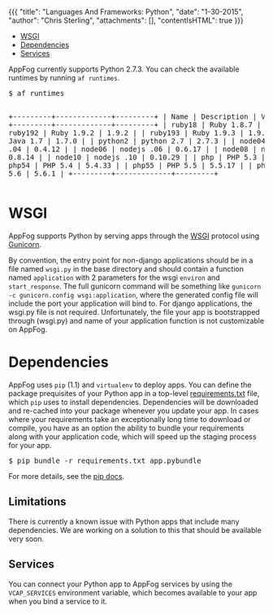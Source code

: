 {{{
  "title": "Languages And Frameworks: Python",
  "date": "1-30-2015",
  "author": "Chris Sterling",
  "attachments": [],
  "contentIsHTML": true
}}}

<ul>
<li><a href="#wsgi">WSGI</a></li>
<li><a href="#dependencies">Dependencies</a></li>
<li><a href="#services">Services</a></li>
</ul>
<p>AppFog currently supports Python 2.7.3. You can check the available runtimes by running <code>af runtimes</code>.</p>
<pre>$ af runtimes

+---------+-------------+---------+
| Name    | Description | Version |
+---------+-------------+---------+
| ruby18  | Ruby 1.8.7  | 1.8.7   |
| ruby192 | Ruby 1.9.2  | 1.9.2   |
| ruby193 | Ruby 1.9.3  | 1.9.3   |
| java    | Java 1.7    | 1.7.0   |
| python2 | python 2.7  | 2.7.3   |
| node04  | nodejs .04  | 0.4.12  |
| node06  | nodejs .06  | 0.6.17  |
| node08  | nodejs .08  | 0.8.14  |
| node10  | nodejs .10  | 0.10.29 |
| php     | PHP 5.3     | 5.3.10  |
| php54   | PHP 5.4     | 5.4.33  |
| php55   | PHP 5.5     | 5.5.17  |
| php56   | PHP 5.6     | 5.6.1   |
+---------+-------------+---------+
</pre>
<h1 id="wsgi">WSGI</h1>
<p>AppFog supports Python by serving apps through the <a href="http://wsgi.readthedocs.org/en/latest/index.html">WSGI</a> protocol using <a href="http://gunicorn.org/">Gunicorn</a>.</p>
<p>By convention, the entry point for non-django applications should be in a file named <code>wsgi.py</code> in the base directory and should contain a function named <code>application</code> with 2 parameters for the wsgi <code>environ</code> and <code>start_response</code>. The full gunicorn command will be something like <code>gunicorn -c gunicorn.config wsgi:application</code>, where the generated config file will include the port your application will bind to. For django applications, the wsgi.py file is not required. Unfortunately, the file your app is bootstrapped through (wsgi.py) and name of your application function is not customizable on AppFog.</p>
<h1 id="dependencies">Dependencies</h1>
<p>AppFog uses <code>pip</code> (1.1) and <code>virtualenv</code> to deploy apps. You can define the package prequisites of your Python app in a top-level <a href="https://pip.pypa.io/en/1.1/requirements.html">requirements.txt</a> file, which <code>pip</code> uses to install dependencies. Dependencies will be downloaded and re-cached into your package whenever you update your app. In cases where your requirements take an exceptionally long time to download or compile, you have as an option the ability to bundle your requirements along with your application code, which will speed up the staging process for your app.</p>
<pre>$ pip bundle -r requirements.txt app.pybundle
</pre>
<p>For more details, see the <a href="http://www.pip-installer.org/en/1.1/usage.html#bundles">pip docs</a>.</p>
<h2>Limitations</h2>
<p>There is currently a known issue with Python apps that include many dependencies. We are working on a solution to this that should be available very soon.</p>
<h2 id="services">Services</h2>
<p>You can connect your Python app to AppFog services by using the <code>VCAP_SERVICES</code> environment variable, which becomes available to your app when you bind a service to it.</p>
